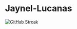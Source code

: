 # Jaynel-Lucanas


[![GitHub Streak](https://streak-stats.demolab.com?user=nel0029&exclude_days=Sun&card_width=750)](https://git.io/streak-stats)
